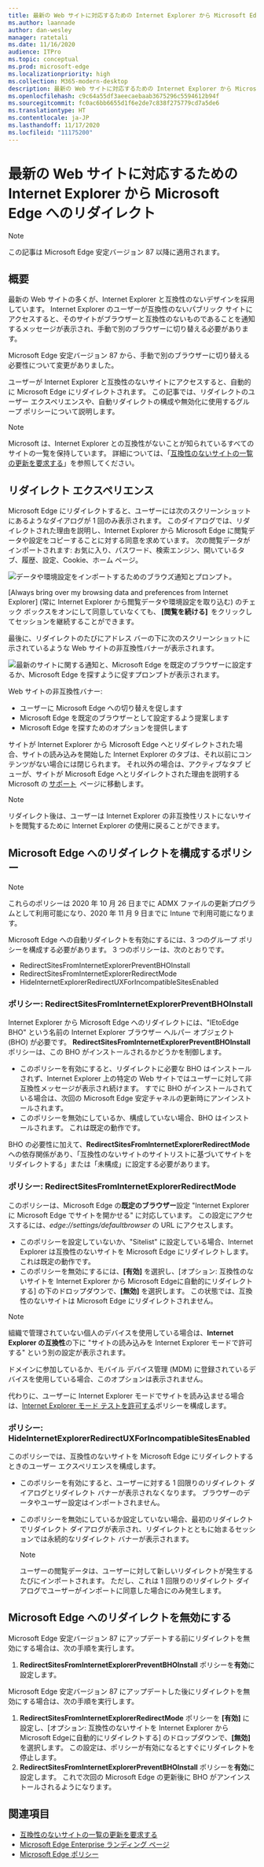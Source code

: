```yaml
---
title: 最新の Web サイトに対応するための Internet Explorer から Microsoft Edge へのリダイレクト
ms.author: laannade
author: dan-wesley
manager: ratetali
ms.date: 11/16/2020
audience: ITPro
ms.topic: conceptual
ms.prod: microsoft-edge
ms.localizationpriority: high
ms.collection: M365-modern-desktop
description: 最新の Web サイトに対応するための Internet Explorer から Microsoft Edge へのリダイレクト
ms.openlocfilehash: c9c64a55df3aeecaebaab3675296c5594612b94f
ms.sourcegitcommit: fc0ac6bb6655d1f6e2de7c838f275779cd7a5de6
ms.translationtype: HT
ms.contentlocale: ja-JP
ms.lasthandoff: 11/17/2020
ms.locfileid: "11175200"
---
```

# 最新の Web サイトに対応するための Internet Explorer から Microsoft Edge へのリダイレクト

> [!NOTE]
> この記事は Microsoft Edge 安定バージョン 87 以降に適用されます。

## 概要

最新の Web サイトの多くが、Internet Explorer と互換性のないデザインを採用しています。 Internet Explorer のユーザーが互換性のないパブリック サイトにアクセスすると、そのサイトがブラウザーと互換性のないものであることを通知するメッセージが表示され、手動で別のブラウザーに切り替える必要があります。

Microsoft Edge 安定バージョン 87 から、手動で別のブラウザーに切り替える必要性について変更がありました。

ユーザーが Internet Explorer と互換性のないサイトにアクセスすると、自動的に Microsoft Edge にリダイレクトされます。 この記事では、リダイレクトのユーザー エクスペリエンスや、自動リダイレクトの構成や無効化に使用するグループ ポリシーについて説明します。

> [!NOTE]
> Microsoft は、Internet Explorer との互換性がないことが知られているすべてのサイトの一覧を保持しています。 詳細については、「[互換性のないサイトの一覧の更新を要求する](https://docs.microsoft.com/microsoft-edge/web-platform/ie-to-microsoft-edge-redirection#request-an-update-to-the-ie-compatibility-list)」を参照してください。

## リダイレクト エクスペリエンス

Microsoft Edge にリダイレクトすると、ユーザーには次のスクリーンショットにあるようなダイアログが 1 回のみ表示されます。 このダイアログでは、リダイレクトされた理由を説明し、Internet Explorer から Microsoft Edge に閲覧データや設定をコピーすることに対する同意を求めています。 次の閲覧データがインポートされます: お気に入り、パスワード、検索エンジン、開いているタブ、履歴、設定、Cookie、ホーム ページ。

![データや環境設定をインポートするためのブラウズ通知とプロンプト。](media/edge-learnmore-neededge/neededge-dialog1.png)

[Always bring over my browsing data and preferences from Internet Explorer] (常に Internet Explorer から閲覧データや環境設定を取り込む) のチェック ボックスをオンにして同意していなくても、 **[閲覧を続ける]**  をクリックしてセッションを継続することができます。

最後に、リダイレクトのたびにアドレス バーの下に次のスクリーンショットに示されているような Web サイトの非互換性バナーが表示されます。

![最新のサイトに関する通知と、Microsoft Edge を既定のブラウザーに設定するか、Microsoft Edge を探すように促すプロンプトが表示されます。](media/edge-learnmore-neededge/neededge-banner.png)

Web サイトの非互換性バナー:

- ユーザーに Microsoft Edge への切り替えを促します
- Microsoft Edge を既定のブラウザーとして設定するよう提案します
- Microsoft Edge を探すためのオプションを提供します

サイトが Internet Explorer から Microsoft Edge へとリダイレクトされた場合、サイトの読み込みを開始した Internet Explorer のタブは、それ以前にコンテンツがない場合には閉じられます。 それ以外の場合は、アクティブなタブ ビューが、サイトが Microsoft Edge へとリダイレクトされた理由を説明する Microsoft の [サポート](https://support.microsoft.com/office/the-website-you-were-trying-to-reach-doesn-t-work-with-internet-explorer-8f5fc675-cd47-414c-9535-12821ddfc554?ui=en-US&rs=en-US&ad=US)  ページに移動します。

> [!NOTE]
> リダイレクト後は、ユーザーは Internet Explorer の非互換性リストにないサイトを閲覧するために Internet Explorer の使用に戻ることができます。  

## Microsoft Edge へのリダイレクトを構成するポリシー

> [!NOTE]
> これらのポリシーは 2020 年 10 月 26 日までに ADMX ファイルの更新プログラムとして利用可能になり、2020 年 11 月 9 日までに Intune で利用可能になります。

Microsoft Edge への自動リダイレクトを有効にするには、3 つのグループ ポリシーを構成する必要があります。 3 つのポリシーは、次のとおりです。

- RedirectSitesFromInternetExplorerPreventBHOInstall
- RedirectSitesFromInternetExplorerRedirectMode
- HideInternetExplorerRedirectUXForIncompatibleSitesEnabled

### ポリシー: RedirectSitesFromInternetExplorerPreventBHOInstall

Internet Explorer から Microsoft Edge へのリダイレクトには、"IEtoEdge BHO" という名前の Internet Explorer ブラウザー ヘルパー オブジェクト (BHO) が必要です。 **RedirectSitesFromInternetExplorerPreventBHOInstall** ポリシーは、この BHO がインストールされるかどうかを制御します。  

- このポリシーを有効にすると、リダイレクトに必要な BHO はインストールされず、Internet Explorer 上の特定の Web サイトではユーザーに対して非互換性メッセージが表示され続けます。 すでに BHO がインストールされている場合は、次回の Microsoft Edge 安定チャネルの更新時にアンインストールされます。
- このポリシーを無効にしているか、構成していない場合、BHO はインストールされます。 これは既定の動作です。

BHO の必要性に加えて、**RedirectSitesFromInternetExplorerRedirectMode** への依存関係があり、「互換性のないサイトのサイトリストに基づいてサイトをリダイレクトする」または「未構成」に設定する必要があります。

### ポリシー: RedirectSitesFromInternetExplorerRedirectMode

 このポリシーは、Microsoft Edge の**既定のブラウザー**設定 "Internet Explorer に Microsoft Edge でサイトを開かせる" に対応しています。 この設定にアクセスするには、*edge://settings/defaultbrowser* の URL にアクセスします。  

- このポリシーを設定していないか、"Sitelist" に設定している場合、Internet Explorer は互換性のないサイトを Microsoft Edge にリダイレクトします。 これは既定の動作です。
- このポリシーを無効にするには、**[有効]** を選択し、[オプション: 互換性のないサイトを Internet Explorer から Microsoft Edgeに自動的にリダイレクトする] の下のドロップダウンで、**[無効]** を選択します。 この状態では、互換性のないサイトは Microsoft Edge にリダイレクトされません。

> [!NOTE]
> 組織で管理されていない個人のデバイスを使用している場合は、**Internet Explorer の互換性**の下に "サイトの読み込みを Internet Explorer モードで許可する" という別の設定が表示されます。
>
>ドメインに参加しているか、モバイル デバイス管理 (MDM) に登録されているデバイスを使用している場合、このオプションは表示されません。
>
> 代わりに、ユーザーに Internet Explorer モードでサイトを読み込ませる場合は、[Internet Explorer モード テストを許可する](https://docs.microsoft.com/deployedge/microsoft-edge-policies#allow-internet-explorer-mode-testing)ポリシーを構成します。

### ポリシー: HideInternetExplorerRedirectUXForIncompatibleSitesEnabled

このポリシーでは、互換性のないサイトを Microsoft Edge にリダイレクトするときのユーザー エクスペリエンスを構成します。  

- このポリシーを有効にすると、ユーザーに対する 1 回限りのリダイレクト ダイアログとリダイレクト バナーが表示されなくなります。 ブラウザーのデータやユーザー設定はインポートされません。
- このポリシーを無効にしているか設定していない場合、最初のリダイレクトでリダイレクト ダイアログが表示され、リダイレクトとともに始まるセッションでは永続的なリダイレクト バナーが表示されます。

  > [!NOTE]
  > ユーザーの閲覧データは、ユーザーに対して新しいリダイレクトが発生するたびにインポートされます。 ただし、これは 1 回限りのリダイレクト ダイアログでユーザーがインポートに同意した場合にのみ発生します。

## Microsoft Edge へのリダイレクトを無効にする

Microsoft Edge 安定バージョン 87 にアップデートする前にリダイレクトを無効にする場合は、次の手順を実行します。

1. **RedirectSitesFromInternetExplorerPreventBHOInstall** ポリシーを**有効**に設定します。

Microsoft Edge 安定バージョン 87 にアップデートした後にリダイレクトを無効にする場合は、次の手順を実行します。

1. **RedirectSitesFromInternetExplorerRedirectMode** ポリシーを **[有効]** に設定し、[オプション: 互換性のないサイトを Internet Explorer から Microsoft Edgeに自動的にリダイレクトする] のドロップダウンで、**[無効]** を選択します。 この設定は、ポリシーが有効になるとすぐにリダイレクトを停止します。
2. **RedirectSitesFromInternetExplorerPreventBHOInstall** ポリシーを**有効**に設定します。 これで次回の Microsoft Edge の更新後に BHO がアンインストールされるようになります。

## 関連項目

- [互換性のないサイトの一覧の更新を要求する](https://docs.microsoft.com/microsoft-edge/web-platform/ie-to-microsoft-edge-redirection#request-an-update-to-the-ie-compatibility-list)
- [Microsoft Edge Enterprise ランディング ページ](https://aka.ms/EdgeEnterprise)
- [Microsoft Edge ポリシー](https://docs.microsoft.com/deployedge/microsoft-edge-policies)